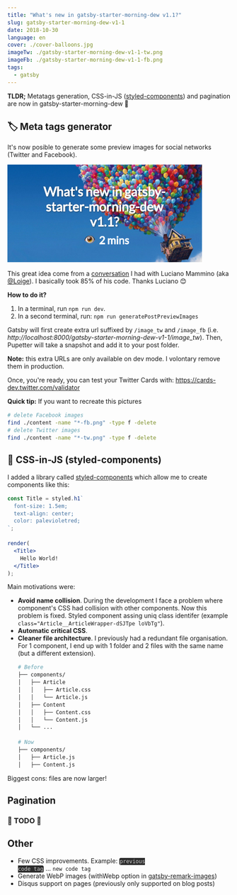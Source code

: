 ```yaml
---
title: "What's new in gatsby-starter-morning-dew v1.1?"
slug: gatsby-starter-morning-dew-v1-1
date: 2018-10-30
language: en
cover: ./cover-balloons.jpg
imageTw: ./gatsby-starter-morning-dew-v1-1-tw.png
imageFb: ./gatsby-starter-morning-dew-v1-1-fb.png
tags:
  - gatsby
---
```


**TLDR;** Metatags generation, CSS-in-JS ([styled-components](https://www.styled-components.com)) and pagination are now in gatsby-starter-morning-dew 🎉

## 🏷 Meta tags generator

It's now posible to generate some preview images for social networks (Twitter and Facebook).

![](./gatsby-starter-morning-dew-v1-1-tw.png)

This great idea come from a [conversation](https://twitter.com/_maxpou/status/1054106299213012992) I had with Luciano Mammino (aka [@Loige](https://twitter.com/loige)). I basically took 85% of his code. Thanks Luciano 😊


**How to do it?**

1. In a terminal, run `npm run dev`.
2. In a second terminal, run: `npm run generatePostPreviewImages`

Gatsby will first create extra url suffixed by `/image_tw` and `/image_fb` (i.e. *http://localhost:8000/gatsby-starter-morning-dew-v1-1/image_tw*). Then, Pupetter will take a snapshot and add it to your post folder.

**Note:** this extra URLs are only available on dev mode. I volontary remove them in production.

Once, you're ready, you can test your Twitter Cards with: https://cards-dev.twitter.com/validator

**Quick tip:** If you want to recreate this pictures

```bash
# delete Facebook images
find ./content -name "*-fb.png" -type f -delete
# delete Twitter images
find ./content -name "*-tw.png" -type f -delete
```

## 💅 CSS-in-JS (styled-components)

I added a library called [styled-components](https://www.styled-components.com) which allow me to create components like this:

```jsx
const Title = styled.h1`
  font-size: 1.5em;
  text-align: center;
  color: palevioletred;
`;

render(
  <Title>
    Hello World!
  </Title>
);
```

Main motivations were:

* **Avoid name collision**. During the development I face a problem where component's CSS had collision with other components. Now this problem is fixed. Styled component assing uniq class identifer (example `class="Article__ArticleWrapper-dSJTpe loVbTg"`).
* **Automatic critical CSS**.
* **Cleaner file architecture**. I previously had a redundant file organisation. For 1 component, I end up with 1 folder and 2 files with the same name (but a different extension).
  ```bash
  # Before
  ├── components/
  │   ├── Article
  │   │   ├── Article.css
  │   │   └── Article.js
  │   ├── Content
  │   │   ├── Content.css
  │   │   └── Content.js
  │   └── ...
  
  # Now
  ├── components/
  │   ├── Article.js
  │   ├── Content.js
  ```

Biggest cons: files are now larger!

## Pagination

### 🚧 TODO 🚧

## Other

* Few CSS improvements. Example:
  <code style="background: #2d2d2d; border-radius: .3em; padding: .1em; color: #ccc;">previous code tag</code> ... `new code tag`
* Generate WebP images (withWebp option in [gatsby-remark-images](https://github.com/gatsbyjs/gatsby/tree/master/packages/gatsby-remark-images#options))
* Disqus support on pages (previously only supported on blog posts)